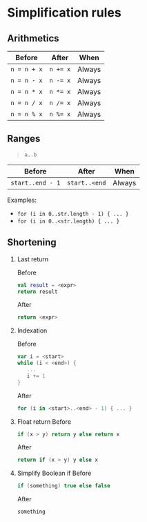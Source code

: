 # Simplification rules

## Arithmetics

| **Before**  | **After** | **When** |
|-------------|-----------|----------|
| `n = n + x` | `n += x`  | Always   | 
| `n = n - x` | `n -= x`  | Always   | 
| `n = n * x` | `n *= x`  | Always   | 
| `n = n / x` | `n /= x`  | Always   | 
| `n = n % x` | `n %= x`  | Always   |

## Ranges

> `a..b`

| **Before**       | **After**     | **When** |
|------------------|---------------|----------|
| `start..end - 1` | `start..<end` | Always   | 

Examples:

- `for (i in 0..str.length - 1) { ... }`
- `for (i in 0..<str.length) { ... }`

## Shortening

1. Last return

   Before
   ```kotlin
   val result = <expr>
   return result
   ```
   After
   ```kotlin
   return <expr>
   ```

2. Indexation

   Before
   ```kotlin
   var i = <start>
   while (i < <end>) {
      ...
      i += 1
   }
   ```
   After
   ```kotlin
   for (i in <start>..<end> - 1) { ... }
   ```

3. Float return
   Before
   ```kotlin
   if (x > y) return y else return x
   ```
   After
   ```kotlin
   return if (x > y) y else x
   ```
   
4. Simplify Boolean if
   Before
   ```kotlin
   if (something) true else false
   ```
   After
   ```kotlin
   something
   ```
